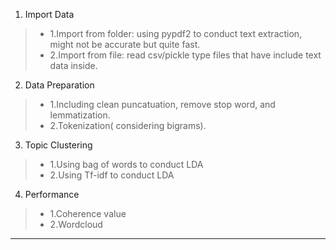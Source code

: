 1. Import Data
> * 1.Import from folder: using pypdf2 to conduct text extraction, might not be accurate but quite fast.
> * 2.Import from file: read csv/pickle type files that have include text data inside.
2. Data Preparation
> * 1.Including clean puncatuation, remove stop word, and lemmatization.
> * 2.Tokenization( considering bigrams).
3. Topic Clustering
> * 1.Using bag of words to conduct LDA
> * 2.Using Tf-idf to conduct LDA
4. Performance
> * 1.Coherence value
> * 2.Wordcloud
---
